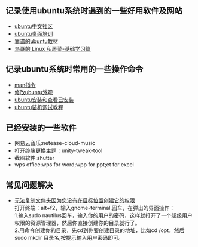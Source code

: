 ## 记录使用ubuntu系统时遇到的一些好用软件及网站
  * [ubuntu中文社区](http://forum.ubuntu.org.cn/ "学习linux最好的地方")
  * [ubuntu桌面培训](http://forum.ubuntu.org.cn/viewtopic.php?f=1&t=267605 "两天可以学完")
  * [靠谱的ubuntu教材](https://www.zhihu.com/question/19816319)
  * [鸟哥的 Linux 私房菜-基础学习篇](http://cn.linux.vbird.org/linux_basic/linux_basic.php "鸟哥经典")
  
## 记录ubuntu系统时常用的一些操作命令
  * [man指令](http://man.linuxde.net/man)
  * [修改ubuntu外观](http://www.noobslab.com/2016/04/important-20-tweaksthings-to-do-after.html)
  * [ubuntu安装和查看已安装](http://www.cnblogs.com/forward/archive/2012/01/10/2318483.html)
  * [ubuntu装机调试教程](http://blog.csdn.net/terence1212/article/details/52270210)
  
## 已经安装的一些软件
  * 网易云音乐:netease-cloud-music
  * 打开终端更换主题：unity-tweak-tool
  * 截图软件:shutter
  * wps office:wps for word;wpp for ppt;et for excel
  
## 常见问题解决
  * [无法复制文件夹因为您没有在目标位置创建它的权限](https://zhidao.baidu.com/question/337020685.html) <br>
    打开终端：alt+f2，输入gnome-terminal,回车，在弹出的界面操作：<br>
    1.输入sudo nautilus回车，输入你的用户的密码，这样就打开了一个超级用户权限的资源管理器，然后你直接创建你的目录就行了。<br>
    2.用命令创建你的目录，先cd到你要创建目录的地址，比如cd /opt，然后sudo mkdir 目录名,按提示输入用户密码即可。<br>
  
  
  
  
